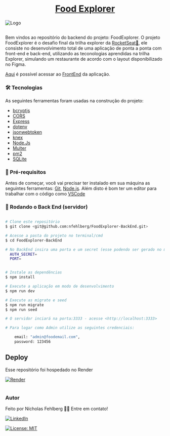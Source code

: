 <h1 align="center">
  <a href="https://cheerful-kashata-8866e0.netlify.app">Food Explorer</a>
  
</h1>



![Logo](https://cdn.discordapp.com/attachments/976178237602426921/1139761900792598568/Foodexplorertela.PNG)


## 

Bem vindos ao repositório do backend do projeto: FoodExplorer. O projeto FoodExplorer é o desafio final da trilha explorer da [RocketSeat:rocket:](https://www.rocketseat.com.br/), ele consiste no desenvolvimento total de uma aplicação de ponta a ponta com front-end e back-end, utilizando as teconologias aprendidas na trilha Explorer, simulando um restaurante de acordo com o layout disponibilizado no Figma. 


[Aqui](https://github.com/nfehlberg/FoodExplorer-FrontEnd) é possível acessar ao [FrontEnd](https://github.com/nfehlberg/FoodExplorer-FrontEnd) da aplicação.



### 🛠 Tecnologias

As seguintes ferramentas foram usadas na construção do projeto:

- [bcryptjs](https://www.npmjs.com/package/bcryptjs)
- [CORS](https://expressjs.com/en/resources/middleware/cors.html)
- [Express](https://expressjs.com/)
- [dotenv](https://pt-br.reactjs.org/)
- [jsonwebtoken](https://reactnative.dev/)
- [knex](https://knexjs.org/)
- [Node.Js](https://nodejs.org/en)
- [Multer](https://github.com/expressjs/multer)
- [pm2](https://pm2.keymetrics.io/)
- [SQLite](https://github.com/TryGhost/node-sqlite3)



### :construction: Pré-requisitos

Antes de começar, você vai precisar ter instalado em sua máquina as seguintes ferramentas:
[Git](https://git-scm.com), [Node.js](https://nodejs.org/en/). 
Além disto é bom ter um editor para trabalhar com o código como [VSCode](https://code.visualstudio.com/)

### 🎲 Rodando o Back End (servidor)

```bash

# Clone este repositório
$ git clone <git@github.com:nfehlberg/FoodExplorer-BackEnd.git>

# Acesse a pasta do projeto no terminal/cmd
$ cd FoodExplorer-BackEnd

# No BackEnd insira uma porta e um secret (esse podendo ser gerado no md5Hash generator para gerar mais segurança a sua aplicação)
  AUTH_SECRET=
  PORT=


# Instale as dependências
$ npm install

# Execute a aplicação em modo de desenvolvimento
$ npm run dev

# Execute as migrate e seed
$ npm run migrate
$ npm run seed

# O servidor inciará na porta:3333 - acesse <http://localhost:3333>

# Para logar como Admin utilize as seguintes credenciais:

    email: "admin@foodemail.com",
    password: 123456

```


## Deploy

Esse repositório foi hospedado no Render

[![Render](https://img.shields.io/badge/Render-%46E3B7.svg?style=for-the-badge&logo=render&logoColor=white)](https://foodexplorer-api-21xr.onrender.com)
#
### Autor




Feito por Nícholas Fehlberg 👋🏽 Entre em contato!


[![LinkedIn](https://img.shields.io/badge/linkedin-%230077B5.svg?style=for-the-badge&logo=linkedin&logoColor=white&link=https://www.linkedin.com/in/nicholasfehlberg/)](https://www.linkedin.com/in/nicholasfehlberg/)

[![License: MIT](https://img.shields.io/badge/License-MIT-yellow.svg)](https://opensource.org/licenses/MIT)
